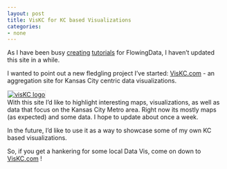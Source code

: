 ```yaml
---
layout: post
title: VisKC for KC based Visualizations
categories:
- none
---
```


As I have been busy [creating](http://flowingdata.com/2012/08/02/how-to-make-an-interactive-network-visualization/) [tutorials](http://flowingdata.com/2013/01/17/how-to-animate-transitions-between-multiple-charts/) for FlowingData, I haven’t updated this site in a while.

I wanted to point out a new fledgling project I’ve started: [VisKC.com](http://viskc.com/) - an aggregation site for Kansas City centric data visualizations.

<div class="center">
<a href="http://viskc.com/"><img class="center" src="http://vallandingham.me/images/vis/viskc.png" alt="visKC logo" style="border:1px dotted #cccccc;"/></a>

</div>
With this site I’d like to highlight interesting maps, visualizations, as well as data that focus on the Kansas City Metro area. Right now its mostly maps (as expected) and some data. I hope to update about once a week.

In the future, I’d like to use it as a way to showcase some of my own KC based visualizations.

So, if you get a hankering for some local Data Vis, come on down to [VisKC.com](http://viskc.com/) !
